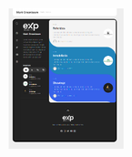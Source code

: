 <img src="https://raw.githubusercontent.com/Iceex/Wordpress/main/Portafolio/2.1.%20expdocument.PNG" style="width:40%">
